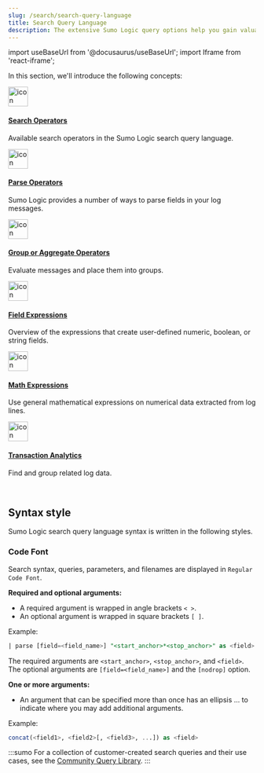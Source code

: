 ```yaml
---
slug: /search/search-query-language
title: Search Query Language
description: The extensive Sumo Logic query options help you gain valuable insight into your log messages.
---
```


import useBaseUrl from '@docusaurus/useBaseUrl';
import Iframe from 'react-iframe';


In this section, we'll introduce the following concepts:

<div className="box-wrapper" >
<div className="box smallbox card">
  <div className="container">
  <a href="/docs/search/search-query-language/search-operators"><img src={useBaseUrl('img/icons/operations/queries.png')} alt="icon showing magnifying glass hovering over a data symbol" width="40"/><h4>Search Operators</h4></a>
  <p>Available search operators in the Sumo Logic search query language.</p>
  </div>
</div>
<div className="box smallbox card">
  <div className="container">
  <a href="/docs/search/search-query-language/parse-operators"><img src={useBaseUrl('img/icons/operations/queries.png')} alt="icon showing magnifying glass hovering over a data symbol" width="40"/><h4>Parse Operators</h4></a>
  <p>Sumo Logic provides a number of ways to parse fields in your log messages.</p>
  </div>
</div>
<div className="box smallbox card">
  <div className="container">
  <a href="/docs/search/search-query-language/group-aggregate-operators"><img src={useBaseUrl('img/icons/operations/queries.png')} alt="icon showing magnifying glass hovering over a data symbol" width="40"/><h4>Group or Aggregate Operators</h4></a>
  <p>Evaluate messages and place them into groups.</p>
  </div>
</div>
<div className="box smallbox card">
   <div className="container">
   <a href="/docs/search/search-query-language/field-expressions"><img src={useBaseUrl('img/icons/operations/queries.png')} alt="icon showing magnifying glass hovering over a data symbol" width="40"/><h4>Field Expressions</h4></a>
   <p>Overview of the expressions that create user-defined numeric, boolean, or string fields.</p>
   </div>
</div>
<div className="box smallbox card">
  <div className="container">
  <a href="/docs/search/search-query-language/math-expressions"><img src={useBaseUrl('img/icons/operations/queries.png')} alt="icon showing magnifying glass hovering over a data symbol" width="40"/><h4>Math Expressions</h4></a>
  <p>Use general mathematical expressions on numerical data extracted from log lines.</p>
  </div>
</div>
<div className="box smallbox card">
     <div className="container">
     <a href="/docs/search/search-query-language/transaction-analytics"><img src={useBaseUrl('img/icons/operations/queries.png')} alt="icon showing magnifying glass hovering over a data symbol" width="40"/><h4>Transaction Analytics</h4></a>
     <p>Find and group related log data.</p>
     </div>
</div>
</div>

<br/>


## Syntax style

Sumo Logic search query language syntax is written in the following styles.

### Code Font

Search syntax, queries, parameters, and filenames are displayed in `Regular Code Font`.

**Required and optional arguments:**

* A required argument is wrapped in angle brackets `< >`.
* An optional argument is wrapped in square brackets `[ ]`.

Example:

```sql
| parse [field=<field_name>] "<start_anchor>*<stop_anchor>" as <field> [nodrop]
```

The required arguments are `<start_anchor>`, `<stop_anchor>`, and `<field>`.
The optional arguments are `[field=<field_name>]` and the `[nodrop]` option.

**One or more arguments:**

* An argument that can be specified more than once has an ellipsis ... to indicate where you may add additional arguments.

Example:

```sql
concat(<field1>, <field2>[, <field3>, ...]) as <field>
```

:::sumo
For a collection of customer-created search queries and their use cases, see the [Community Query Library](https://support.sumologic.com/support/s/topiccatalog).
:::
